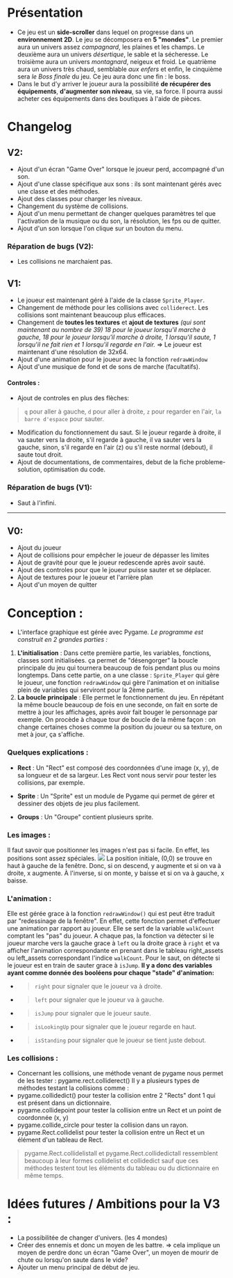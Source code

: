 # Présentation
- Ce jeu est un **side-scroller** dans lequel on progresse dans un **environnement 2D**. Le jeu se décomposera en **5 "mondes"**. Le premier aura un univers assez *campagnard*, les plaines et les champs. Le deuxième aura un univers *désertique*, le sable et la sécheresse. Le troisième aura un univers *montagnard*, neigeux et froid. Le quatrième aura un univers très chaud, semblable *aux enfers* et enfin, le cinquième sera *le Boss finale* du jeu. Ce jeu aura donc une fin : le boss. 
- Dans le but d'y arriver le joueur aura la possibilité **de récupérer des équipements**, **d'augmenter son niveau**, sa vie, sa force. Il pourra aussi acheter ces équipements dans des boutiques à l'aide de pièces.


# Changelog 
## V2:
- Ajout d'un écran "Game Over" lorsque le joueur perd, accompagné d'un son. 
- Ajout d'une classe spécifique aux sons : ils sont maintenant gérés avec une classe et des méthodes. 
- Ajout des classes pour charger les niveaux. 
- Changement du système de collisions.
- Ajout d'un menu permettant de changer quelques paramètres tel que l'activation de la musique ou du son, la résolution, les fps ou de quitter. 
- Ajout d'un son lorsque l'on clique sur un bouton du menu. 

### Réparation de bugs (V2):
- Les collisions ne marchaient pas. 

## V1:
- Le joueur est maintenant géré à l'aide de la classe `Sprite_Player`.
- Changement de méthode pour les collisions avec `colliderect`. Les collisions sont maintenant beaucoup plus efficaces.
- Changement de **toutes les textures** et **ajout de textures** *(qui sont maintenant au nombre de 39) 18 pour le joueur lorsqu'il marche à gauche, 18 pour le joueur lorsqu'il marche à droite, 1 lorsqu'il saute, 1 lorsqu'il ne fait rien et 1 lorsqu'il regarde en l'air.*
=> Le joueur est maintenant d'une résolution de 32x64. 
- Ajout d'une animation pour le joueur avec la fonction `redrawWindow`
- Ajout d'une musique de fond et de sons de marche (facultatifs). 
#### Controles :
- Ajout de controles en plus des flèches:
> `q` pour aller à gauche, `d` pour aller à droite, `z` pour regarder en l'air, `la barre d'espace` pour sauter.
- Modification du fonctionnement du saut. Si le joueur regarde à droite, il va sauter vers la droite, s'il regarde à gauche, il va sauter vers la gauche, sinon, s'il regarde en l'air (z) ou s'il reste normal (debout), il saute tout droit. 
- Ajout de documentations, de commentaires, debut de la fiche probleme-solution, optimisation du code.

### Réparation de bugs (V1):
- Saut à l'infini.
---
## V0:
- Ajout du joueur
- Ajout de collisions pour empêcher le joueur de dépasser les limites
- Ajout de gravité pour que le joueur redescende après avoir sauté.
- Ajout des controles pour que le joueur puisse sauter et se déplacer.
- Ajout de textures pour le joueur et l'arrière plan
- Ajout d'un moyen de quitter

# Conception :
- L'interface graphique est gérée avec Pygame. 
_Le programme est construit en 2 grandes parties :_
1. **L'initialisation** : Dans cette première partie, les variables, fonctions, classes sont initialisées. ça permet de "désengorger" la boucle principale du jeu qui tournera beaucoup de fois pendant plus ou moins longtemps. Dans cette partie, on a une classe : `Sprite_Player` qui gère le joueur, une fonction `redrawWindow` qui gère l'animation et on initialise plein de variables qui serviront pour la 2ème partie. 
2. **La boucle principale** : Elle permet le fonctionnement du jeu. En répétant la même boucle beaucoup de fois en une seconde, on fait en sorte de mettre à jour les affichages, après avoir fait bouger le personnage par exemple. On procède à chaque tour de boucle de la même façon : on change certaines choses comme la position du joueur ou sa texture, on met à jour, ça s'affiche. 

### Quelques explications :
* **Rect** : Un "Rect" est composé des coordonnées d'une image (x, y), de sa longueur et de sa largeur. Les Rect vont nous servir pour tester les collisions, par exemple.

* **Sprite** : Un "Sprite" est un module de Pygame qui permet de gérer et dessiner des objets de jeu plus facilement.

* **Groups** : Un "Groupe" contient plusieurs sprite. 

### Les images :
Il faut savoir que positionner les images n'est pas si facile. En effet, les positions sont assez spéciales. 
![](https://i.imgur.com/3ldvk3N.png)
La position initiale, (0,0) se trouve en haut à gauche de la fenêtre. Donc, si on descend, y augmente et si on va à droite, x augmente. À l'inverse, si on monte, y baisse et si on va à gauche, x baisse. 

### L'animation :
Elle est gérée grace à la fonction `redrawWindow()` qui est peut être traduit par "redessinage de la fenêtre". En effet, cette fonction permet d'effectuer une animation par rapport au joueur. Elle se sert de la variable `walkCount` comptant les "pas" du joueur. A chaque pas, la fonction va détecter si le joueur marche vers la gauche grace à `left` ou la droite grace à `right` et va afficher l'animation correspondante en prenant dans le tableau right_assets ou left_assets correspondant l'indice `walkCount`. Pour le saut, on détecte si le joueur est en train de sauter grace à `isJump`. 
**Il y a donc des variables ayant comme donnée des booléens pour chaque "stade" d'animation:** 
* >`right` pour signaler que le joueur va à droite.
* >`left` pour signaler que le joueur va à gauche.
* >`isJump` pour signaler que le joueur saute.
* >`isLookingUp` pour signaler que le joueur regarde en haut.
* >`isStanding` pour signaler que le joueur se tient juste debout.

### Les collisions :
- Concernant les collisions, une méthode venant de pygame nous permet de les tester : pygame.rect.colliderect() Il y a plusieurs types de méthodes testant la collisions comme :
- pygame.collidedict() pour tester la collision entre 2 "Rects" dont 1 qui est présent dans un dictionnaire. 
- pygame.collidepoint pour tester la collision entre un Rect et un point de coordonnée (x, y)
- pygame.collide_circle pour tester la collision dans un rayon. 
- pygame.Rect.collidelist pour tester la collision entre un Rect et un élément d'un tableau de Rect. 
> pygame.Rect.collidelistall et pygame.Rect.collidedictall ressemblent beaucoup à leur formes collidelist et collidedict sauf que ces méthodes testent tout les éléments du tableau ou du dictionnaire en même temps. 

# Idées futures / Ambitions pour la V3 : 
- La possibilitée de changer d'univers. (les 4 mondes) 
- Créer des ennemis et donc un moyen de les battre.
=> cela implique un moyen de perdre donc un écran "Game Over", un moyen de mourir de chute ou lorsqu'on saute dans le vide? 
- Ajouter un menu principal de début de jeu. 